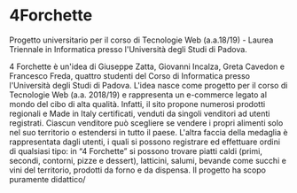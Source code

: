 # 4Forchette

Progetto universitario per il corso di Tecnologie Web (a.a.18/19) - Laurea Triennale in Informatica presso l'Università degli Studi di Padova.


4 Forchette è un'idea di Giuseppe Zatta, Giovanni Incalza, Greta Cavedon e Francesco Freda, quattro studenti del Corso di Informatica presso l'Università degli Studi di Padova.
L'idea nasce come progetto per il corso di Tecnologie Web (a.a. 2018/19) e rappresenta un e-commerce legato al mondo del cibo di alta qualità.
Infatti, il sito propone numerosi prodotti regionali e Made in Italy certificati, venduti da singoli venditori ad utenti registrati.
Ciascun venditore può scegliere se vendere i propri alimenti solo nel suo territorio o estendersi in
tutto il paese. 
L'altra faccia della medaglia è rappresentata dagli utenti, i quali si possono registrare ed effettuare
ordini di qualsiasi tipo: in “4 Forchette” si possono trovare piatti caldi (primi, secondi, contorni, pizze e dessert), latticini, salumi, bevande come succhi e vini del territorio, prodotti da forno e da dispensa.
Il progetto ha scopo puramente didattico/


